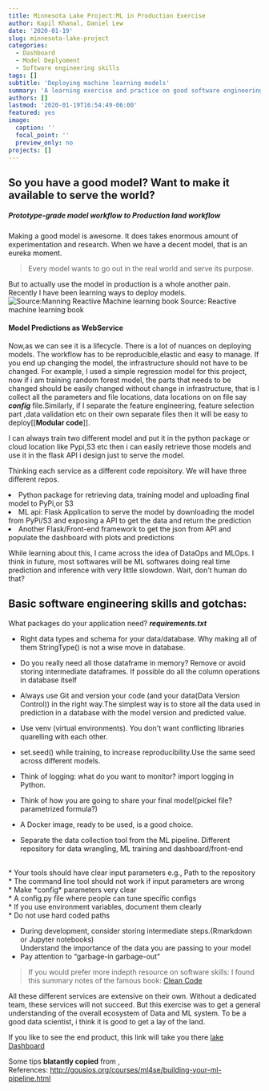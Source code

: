 ```yaml
---
title: Minnesota Lake Project:ML in Production Exercise
author: Kapil Khanal, Daniel Lew
date: '2020-01-19'
slug: minnesota-lake-project
categories:
  - Dashboard
  - Model Deplyoment
  - Software engineering skills
tags: []
subtitle: 'Deploying machine learning models'
summary: 'A learning exercise and practice on good software engineering principles on deploying ml model as RestAPI'
authors: []
lastmod: '2020-01-19T16:54:49-06:00'
featured: yes
image:
  caption: ''
  focal_point: ''
  preview_only: no
projects: []
---
```

## So you have a good model? Want to make it available to serve the world?
##### Prototype-grade model workflow to Production land workflow

Making a good model is awesome. It does takes enormous amount of experimentation and research. When we have a decent model, that is an eureka moment. 

> Every model wants to go out in the real world and serve its purpose.

But to actually use the model in production is a whole another pain. Recently I have been learning ways to deploy models.  
![Source:Manning Reactive Machine learning book](/post/2020-01-19-minnesota-lake-project_files/mlsystem.jpg)
Source: Reactive machine learning book
#### Model Predictions as WebService
Now,as we can see it is a lifecycle. There is a lot of nuances on deploying models. The workflow has to be reproducible,elastic and easy to manage. If you end up changing the model, the infrastructure should not have to be changed. For example, I used a simple regression model for this project, now if i am training random forest model, the parts that needs to be changed should be easily changed without change in infrastructure,  that is I collect all the parameters and file locations, data locations on on file say ***config*** file.Similarly, if I separate the feature engineering, feature selection part ,data validation etc on their own separate files then it will be easy to deploy[[**Modular code**]].
<br>

I can always train two different model and put it in the python package or cloud location like Pypi,S3 etc then i can easily retrieve those models and use it in the flask API i design just to serve the model.

Thinking each service as a different code repoisitory. We will have three different repos. 
<li>Python package for retrieving data, training model and uploading final model to PyPi,or S3</li>
<li>ML api: Flask Application to serve the model by downloading the model from PyPi/S3 and exposing a API to get the data and return the prediction</li>
<li>Another Flask/Front-end framework to get the json from API and populate the dashboard with plots and predictions</li>

While learning about this, I came across the idea of DataOps and MLOps. I think in future, most softwares will be ML softwares doing real time prediction and inference with very little slowdown. Wait, don't human do that? 
## Basic software engineering skills and gotchas:
What packages do your application need? ***requirements.txt***

* Right data types and schema for your data/database. Why making all of them StringType() is not a wise move in database.<br>
* Do you really need all those dataframe in memory?  Remove or avoid storing intermediate dataframes. If possible do all the column operations in database itself <br>
* Always use Git and version your code (and your data(Data Version Control)) in the right way.The simplest way is to store all the data used in prediction in a database with the model version and predicted value. <br>
* Use venv (virtual environments). You don't want conflicting libraries quarelling with each other.<br>

* set.seed() while training, to increase reproducibility.Use the same seed across different models.
* Think of logging: what do you want to monitor? import logging in Python. <br>
* Think of how you are going to share your final model(pickel file? parametrized formula?) <br>
* A Docker image, ready to be used, is a good choice. <br>

* Separate the data collection tool from the ML pipeline. Different repository for data wrangling, ML training and dashboard/front-end
<br>
* Your tools should have clear input parameters 
e.g., Path to the repository <br>
* The command line tool should not work if input parameters are wrong <br>
* Make *config* parameters very clear <br>
* A config.py file where people can tune specific configs <br>
* If you use environment variables, document them clearly <br>
* Do not use hard coded paths <br>

* During development, consider storing intermediate steps.(Rmarkdown or Jupyter notebooks) <br>
Understand the importance of the data you are passing to your model <br>
* Pay attention to “garbage-in garbage-out” <br>

> If you would prefer more indepth resource on software skills: I found this summary notes of the famous book: 
<a href =
https://gist.github.com/wojteklu/73c6914cc446146b8b533c0988cf8d29>Clean Code</a>

All these different services are extensive on their own. Without a dedicated team, these services will not succeed. But this exercise was to get a general understanding of the overall ecosystem of Data and ML system. To be a good data scientist, i think it is good to get a lay of the land.



If you like to see the end product, this link will take you there <a href = "http://lakedashboard.team/">lake Dashboard</a> <br>

Some tips **blatantly copied**  from ,<br>
References:
http://gousios.org/courses/ml4se/building-your-ml-pipeline.html







